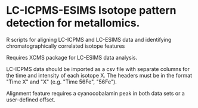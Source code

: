 # LC-ICPMS-ESIMS Isotope pattern detection for metallomics. 
R scripts for aligning LC-ICPMS and LC-ESIMS data and identifying chromatographically correlated isotope features

Requires XCMS package for LC-ESIMS data analysis.

LC-ICPMS data should be imported as a csv file with separate columns for the time and intensity of each isotope X. The headers must be in the format "Time X" and "X" (e.g. "Time 56Fe",  "56Fe").

Alignment feature requires a cyanocobalamin peak in both data sets or a user-defined offset.
